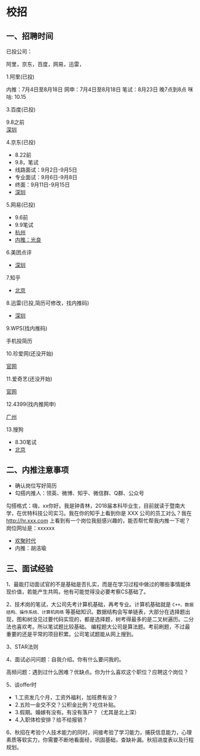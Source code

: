 <!-- 2017/8/15  -->

# 校招

## 一、招聘时间

已投公司：

阿里，京东，百度，网易，迅雷，

1.阿里(已投)

内推：7月4日至8月18日
网申：7月4日至8月18日
笔试：8月23日 晚7点到8点
咪咕: 10.15

3.百度(已投)

9.8之前</br>
[深圳](http://talent.baidu.com/external/baidu/campus.html#/jobDetail/1/102612)

4.京东(已投)

- 8.22前
- 9.8，笔试
- 线路面试：9月2日-9月5日
- 专业面试：9月6日-9月8日
- 终面：9月11日-9月15日
- [深圳](http://campus.jd.com/web/job/job_detail?jobId=400)

5.网易(已投)

- 9.6前
- 9.9笔试
- [杭州](http://campus.163.com/#/campus/detail?positionId=217)
- [内推：光良](https://www.zhihu.com/people/guangyuan9527/answers)

6.美团点评

- [深圳](http://campus.meituan.com/#/jobDetail/8961/)

7.知乎

- [北京](http://zhihu.zhiye.com/zpdetail/560079795)

8.迅雷(已投,简历可修改，找内推码)

- [深圳](http://campus.xunlei.com/position.html)

9.WPS(找内推码)

手机投简历

10.珍爱网(还没开始)

[官网](http://www.zhenai.com/job/schoolJobRoute)

11.爱奇艺(还没开始)

[官网](http://zhaopin.iqiyi.com/job-school-flow.html)

12.4399(找内推网申)

[广州](https://hr.4399om.com/main/?r=UserCenter/addValidate&jobID=JO20170808007)

13.搜狗

- 8.30笔试
- [北京](http://campus.sogou.com/geek.html)

## 二、内推注意事项

- 确认岗位写好简历
- 勾搭内推人：领英、微博、知乎、微信群、Q群、公众号

勾搭格式：嗨，xx你好。我是钟青林，2018届本科毕业生，目前就读于暨南大学，在优特科技公司实习。我在你的知乎上看到你是 XXX 公司的员工对么？我在 http://hr.xxx.com 上看到有一个岗位我挺感兴趣的，能否帮忙帮我内推一下呢？岗位网址是：xxxxxx

- [欢聚时代](http://www.hotjob.cn/wt/YY/web/index/webPosition210!getOnePosition?postIdEnc=2dc10ecf090f3607&recruitType=1&positionType=0%2F1227%2F929197138&columnId=1&brandCode=1&importPost=0)
- 内推：胡洁瑜

## 三、面试经验

1、最能打动面试官的不是基础是否扎实，而是在学习过程中做过的哪些事情能体现价值，若能产生共鸣，他有可能觉得没必要考察CS基础了。

2、技术岗的笔试，大公司先考计算机基础，再考专业。计算机基础就是 `C++、数据结构、操作系统、计算机网络` 等基础知识。数据结构会写单链表，大部分在选择题出现，图和树没见过要代码实现的，都是选择题，树考得最多的是二叉树遍历。二分法也喜欢考。所以笔试题比较基础。
编程题大公司是算法题。考前刷题，不过最重要的还是平常的项目积累。公司笔试题能从网上搜到。

3、STAR法则

4、面试必问问题：自我介绍。你有什么要问我的。

高频问题：遇到过什么困难？优缺点。你为什么喜欢这个职位？应聘这个岗位？

5、谈offer时

- 1.工资发几个月，工资外福利，加班费有没？
- 2.五险一金交不交？公积金比例？吃住补贴。
- 3.假期。婚嫁有没有。有没有落户？（尤其是北上深）
- 4.入职体检安排？给不给报销？

6、秋招在考验个人技术能力的同时，间接考验了学习能力，捕获信息能力，心理素质等软实力，你需要不断地看面经，巩固基础，查缺补漏。秋招进度表以及行程规划。
